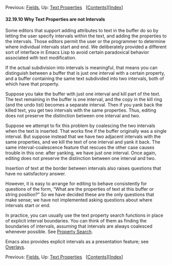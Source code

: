 

Previous: [Fields](Fields.html), Up: [Text Properties](Text-Properties.html)   \[[Contents](index.html#SEC_Contents "Table of contents")]\[[Index](Index.html "Index")]

#### 32.19.10 Why Text Properties are not Intervals

Some editors that support adding attributes to text in the buffer do so by letting the user specify intervals within the text, and adding the properties to the intervals. Those editors permit the user or the programmer to determine where individual intervals start and end. We deliberately provided a different sort of interface in Emacs Lisp to avoid certain paradoxical behavior associated with text modification.

If the actual subdivision into intervals is meaningful, that means you can distinguish between a buffer that is just one interval with a certain property, and a buffer containing the same text subdivided into two intervals, both of which have that property.

Suppose you take the buffer with just one interval and kill part of the text. The text remaining in the buffer is one interval, and the copy in the kill ring (and the undo list) becomes a separate interval. Then if you yank back the killed text, you get two intervals with the same properties. Thus, editing does not preserve the distinction between one interval and two.

Suppose we attempt to fix this problem by coalescing the two intervals when the text is inserted. That works fine if the buffer originally was a single interval. But suppose instead that we have two adjacent intervals with the same properties, and we kill the text of one interval and yank it back. The same interval-coalescence feature that rescues the other case causes trouble in this one: after yanking, we have just one interval. Once again, editing does not preserve the distinction between one interval and two.

Insertion of text at the border between intervals also raises questions that have no satisfactory answer.

However, it is easy to arrange for editing to behave consistently for questions of the form, “What are the properties of text at this buffer or string position?” So we have decided these are the only questions that make sense; we have not implemented asking questions about where intervals start or end.

In practice, you can usually use the text property search functions in place of explicit interval boundaries. You can think of them as finding the boundaries of intervals, assuming that intervals are always coalesced whenever possible. See [Property Search](Property-Search.html).

Emacs also provides explicit intervals as a presentation feature; see [Overlays](Overlays.html).

Previous: [Fields](Fields.html), Up: [Text Properties](Text-Properties.html)   \[[Contents](index.html#SEC_Contents "Table of contents")]\[[Index](Index.html "Index")]
